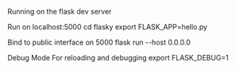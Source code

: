 Running on the flask dev server

Run on localhost:5000
cd flasky
export FLASK_APP=hello.py

Bind to public interface on 5000
flask run --host 0.0.0.0

Debug Mode
For reloading and debugging
export FLASK_DEBUG=1


